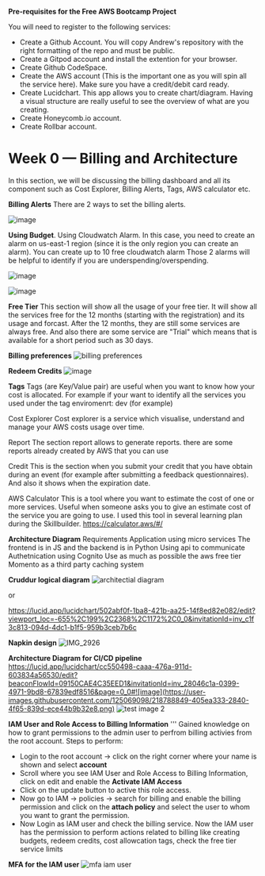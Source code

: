 **Pre-requisites for the Free AWS Bootcamp Project**

You will need to register to the following services:

- Create a Github Account. You will copy Andrew's repository with the right formatting of the repo and must be public.
- Create a Gitpod account and install the extention for your browser.
- Create Github CodeSpace.
- Create the AWS account (This is the important one as you will spin all the service here). Make sure you have a credit/debit card ready.
- Create Lucidchart. This app allows you to create chart/diagram. Having a visual structure are really useful to see the overview of what are you creating.
- Create Honeycomb.io account.
- Create Rollbar account.


# Week 0 — Billing and Architecture
In this section, we will be discussing the billing dashboard and all its component such as Cost Explorer, Billing Alerts, Tags, AWS calculator etc.

**Billing Alerts**
There are 2 ways to set the billing alerts.

![image](https://user-images.githubusercontent.com/125069098/218822748-70c7bde9-e036-42e9-9e9d-e8e5c3fcf566.png)


**Using Budget**.
Using Cloudwatch Alarm. In this case, you need to create an alarm on us-east-1 region (since it is the only region you can create an alarm). You can create up to 10 free cloudwatch alarm
Those 2 alarms will be helpful to identify if you are underspending/overspending.

![image](https://user-images.githubusercontent.com/125069098/218820054-7a9d85d8-1424-4032-a62f-29a60d86c5cb.png)

![image](https://user-images.githubusercontent.com/125069098/218833465-a5b249bc-ee6c-4724-95f2-8e3110296a3d.png)

**Free Tier**
This section will show all the usage of your free tier. It will show all the services free for the 12 months (starting with the registration) and its usage and forcast. After the 12 months, they are still some services are always free. And also there are some service are "Trial" which means that is available for a short period such as 30 days.

 **Billing preferences**
 ![billing preferences](https://user-images.githubusercontent.com/125069098/218819172-20b0e28a-7595-404b-a436-b189a59a7290.png)
 
 **Redeem Credits**
![image](https://user-images.githubusercontent.com/125069098/218821254-f318e889-9669-48a4-94ee-114faa157059.png)


**Tags**
Tags (are Key/Value pair) are useful when you want to know how your cost is allocated. For example if your want to identify all the services you used under the tag enviromenrt: dev (for example)

Cost Explorer
Cost explorer is a service which visualise, understand and manage your AWS costs usage over time.

Report
The section report allows to generate reports. there are some reports already created by AWS that you can use

Credit
This is the section when you submit your credit that you have obtain during an event (for example after submitting a feedback questionnaires). And also it shows when the expiration date.

AWS Calculator
This is a tool where you want to estimate the cost of one or more services. Useful when someone asks you to give an estimate cost of the service you are going to use. I used this tool in several learning plan during the Skillbuilder. https://calculator.aws/#/

**Architecture Diagram**
Requirements
Application using micro services
The frontend is in JS and the backend is in Python
Using api to communicate
Authetnication using Cognito
Use as much as possible the aws free tier
Momento as a third party caching system

**Cruddur logical diagram**
![architectial diagram](https://user-images.githubusercontent.com/125069098/218807933-4e7e27c5-96e8-4a19-b3d3-2f73ffd36379.png)

or

https://lucid.app/lucidchart/502abf0f-1ba8-421b-aa25-14f8ed82e082/edit?viewport_loc=-655%2C199%2C2368%2C1172%2C0_0&invitationId=inv_c1f3c813-094d-4dc1-b1f5-959b3ceb7b6c

**Napkin design**
![IMG_2926](https://user-images.githubusercontent.com/125069098/218804640-721831a0-bb3a-4a8d-a3c9-db57ff805c6c.JPG)



**Architecture Diagram for CI/CD pipeline**
https://lucid.app/lucidchart/cc550498-caaa-476a-911d-603834a56530/edit?beaconFlowId=09150CAE4C35EED1&invitationId=inv_28046c1a-0399-4971-9bd8-67839edf8516&page=0_0#![image](https://user-images.githubusercontent.com/125069098/218788849-405ea333-2840-4f65-839d-ece44b9b32e8.png)
![test image 2](https://user-images.githubusercontent.com/125069098/218806448-15c099ae-f35c-4331-9364-5fb6bd47e478.png)

**IAM User and Role Access to Billing Information**
'''
   Gained knowledge on how to grant permissions to the admin user to perfrom billing activies from the root account.
   Steps to perform:
   - Login to the root account -> click on the right corner where your name is shown and select **account** 
   - Scroll where you see IAM User and Role Access to Billing Information, click on edit and enable the **Activate IAM Access**
   - Click on the update button to active this role access.
   - Now go to IAM -> policies -> search for billing and enable the billing permission and click on the **attach policy** and select the user to whom you want to grant the permission.
   - Now Login as IAM user and check the billing service. Now the IAM user has the permission to perform actions related to billing like creating budgets, redeem credits, cost allowcation tags, check the free tier service limits

**MFA for the IAM user**
![mfa iam user](https://user-images.githubusercontent.com/125069098/218841164-414559e2-71a8-482f-b4d3-07718e2fff89.png)


 

 




